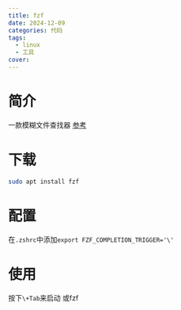 ```yaml
---
title: fzf
date: 2024-12-09
categories: 代码
tags:
  - linux
  - 工具
cover:
---
```

# 简介
一款模糊文件查找器
[参考](https://www.bilibili.com/video/BV1bJ411s74r)

# 下载
```bash
sudo apt install fzf
```

# 配置
在`.zshrc`中添加`export FZF_COMPLETION_TRIGGER='\'`

# 使用
按下`\+Tab`来启动
或fzf